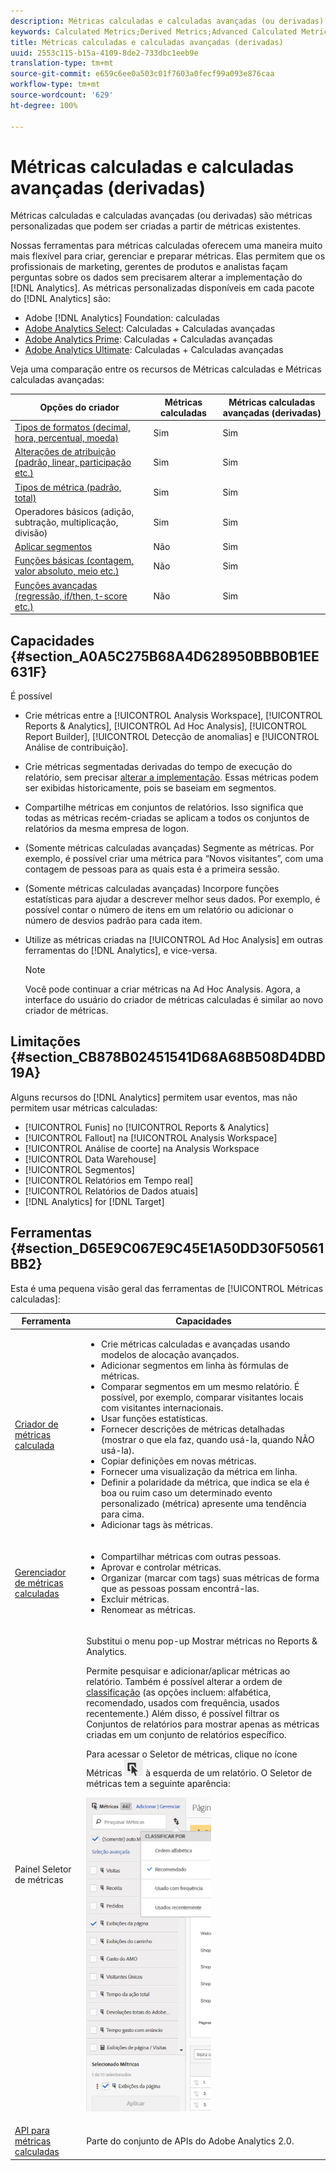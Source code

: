 ```yaml
---
description: Métricas calculadas e calculadas avançadas (ou derivadas) são métricas personalizadas que podem ser criadas a partir de métricas existentes.
keywords: Calculated Metrics;Derived Metrics;Advanced Calculated Metrics
title: Métricas calculadas e calculadas avançadas (derivadas)
uuid: 2553c115-b15a-4109-8de2-733dbc1eeb9e
translation-type: tm+mt
source-git-commit: e659c6ee0a503c01f7603a0fecf99a093e876caa
workflow-type: tm+mt
source-wordcount: '629'
ht-degree: 100%

---
```



# Métricas calculadas e calculadas avançadas (derivadas)

Métricas calculadas e calculadas avançadas (ou derivadas) são métricas personalizadas que podem ser criadas a partir de métricas existentes.

Nossas ferramentas para métricas calculadas oferecem uma maneira muito mais flexível para criar, gerenciar e preparar métricas. Elas permitem que os profissionais de marketing, gerentes de produtos e analistas façam perguntas sobre os dados sem precisarem alterar a implementação do [!DNL Analytics]. As métricas personalizadas disponíveis em cada pacote do [!DNL Analytics] são:

* Adobe [!DNL Analytics] Foundation: calculadas
* [Adobe Analytics Select](https://www.adobe.com/br/data-analytics-cloud/analytics/select.html): Calculadas + Calculadas avançadas
* [Adobe Analytics Prime](https://www.adobe.com/br/data-analytics-cloud/analytics/prime.html): Calculadas + Calculadas avançadas
* [Adobe Analytics Ultimate](https://www.adobe.com/br/data-analytics-cloud/analytics/ultimate.html): Calculadas + Calculadas avançadas

Veja uma comparação entre os recursos de Métricas calculadas e Métricas calculadas avançadas:

| Opções do criador | Métricas calculadas | Métricas calculadas avançadas (derivadas) |
|---|---|---|
| [Tipos de formatos (decimal, hora, percentual, moeda)](/help/components/c-calcmetrics/c-workflow/cm-workflow/c-build-metrics/cm-build-metrics.md) | Sim | Sim |
| [Alterações de atribuição (padrão, linear, participação etc.)](/help/components/c-calcmetrics/c-workflow/cm-workflow/c-build-metrics/m-metric-type-alloc.md) | Sim | Sim |
| [Tipos de métrica (padrão, total)](/help/components/c-calcmetrics/c-workflow/cm-workflow/c-build-metrics/m-metric-type-alloc.md) | Sim | Sim |
| Operadores básicos (adição, subtração, multiplicação, divisão) | Sim | Sim |
| [Aplicar segmentos](/help/components/c-calcmetrics/c-workflow/cm-workflow/c-build-metrics/metrics-with-segments.md) | Não | Sim |
| [Funções básicas (contagem, valor absoluto, meio etc.)](/help/components/c-calcmetrics/cm-reference/cm-functions.md) | Não | Sim |
| [Funções avançadas (regressão, if/then, t-score etc.)](/help/components/c-calcmetrics/cm-reference/cm-adv-functions.md) | Não | Sim |

## Capacidades {#section_A0A5C275B68A4D628950BBB0B1EE631F}

É possível

* Crie métricas entre a [!UICONTROL Analysis Workspace], [!UICONTROL Reports &amp; Analytics], [!UICONTROL Ad Hoc Analysis], [!UICONTROL Report Builder], [!UICONTROL Detecção de anomalias] e [!UICONTROL Análise de contribuição].
* Crie métricas segmentadas derivadas do tempo de execução do relatório, sem precisar [alterar a implementação](https://youtu.be/CuQTm9RaUpY). Essas métricas podem ser exibidas historicamente, pois se baseiam em segmentos.
* Compartilhe métricas em conjuntos de relatórios. Isso significa que todas as métricas recém-criadas se aplicam a todos os conjuntos de relatórios da mesma empresa de logon.
* (Somente métricas calculadas avançadas) Segmente as métricas. Por exemplo, é possível criar uma métrica para “Novos visitantes”, com uma contagem de pessoas para as quais esta é a primeira sessão.
* (Somente métricas calculadas avançadas) Incorpore funções estatísticas para ajudar a descrever melhor seus dados. Por exemplo, é possível contar o número de itens em um relatório ou adicionar o número de desvios padrão para cada item.
* Utilize as métricas criadas na [!UICONTROL Ad Hoc Analysis] em outras ferramentas do [!DNL Analytics], e vice-versa.

   >[!NOTE]
   >
   >Você pode continuar a criar métricas na Ad Hoc Analysis. Agora, a interface do usuário do criador de métricas calculadas é similar ao novo criador de métricas.

## Limitações {#section_CB878B02451541D68A68B508D4DBD19A}

Alguns recursos do [!DNL Analytics] permitem usar eventos, mas não permitem usar métricas calculadas:

* [!UICONTROL Funis] no [!UICONTROL Reports &amp; Analytics]
* [!UICONTROL Fallout] na [!UICONTROL Analysis Workspace]
* [!UICONTROL Análise de coorte] na Analysis Workspace
* [!UICONTROL Data Warehouse]
* [!UICONTROL Segmentos]
* [!UICONTROL Relatórios em Tempo real]
* [!UICONTROL Relatórios de Dados atuais]
* [!DNL Analytics] for [!DNL Target]

## Ferramentas {#section_D65E9C067E9C45E1A50DD30F50561BB2}

Esta é uma pequena visão geral das ferramentas de [!UICONTROL Métricas calculadas]:

<table id="table_520AFE97DB514958ABE23FD3C9CE0ABD"> 
 <thead> 
  <tr> 
   <th colname="col1" class="entry"> Ferramenta </th> 
   <th colname="col2" class="entry"> Capacidades </th> 
  </tr>
 </thead>
 <tbody> 
  <tr> 
   <td colname="col1"><a href="/help/components/c-calcmetrics/c-workflow/cm-workflow/c-build-metrics/cm-build-metrics.md"  > Criador de métricas calculada</a> </td> 
   <td colname="col2"> 
    <ul id="ul_E6F02AB9DF204C2F9A0AC92A31594B3E"> 
     <li id="li_A4A6E716374243A190C539A3F4A41C0C">Crie métricas calculadas e avançadas usando modelos de alocação avançados. </li> 
     <li id="li_C8C97BA4E227463E98077ABA5818FFC6">Adicionar segmentos em linha às fórmulas de métricas. </li> 
     <li id="li_8503D9E06A3C46569B5CDB4B90F72446">Comparar segmentos em um mesmo relatório. É possível, por exemplo, comparar visitantes locais com visitantes internacionais. </li> 
     <li id="li_4B528FDE1F96400DBA0D3276408FF919">Usar funções estatísticas. </li> 
     <li id="li_C1162B1EA6784B8189A8A87E2B0DA79A">Fornecer descrições de métricas detalhadas (mostrar o que ela faz, quando usá-la, quando NÃO usá-la). </li> 
     <li id="li_DEA13F5E8BF94AF1B311C467FE6E2A74">Copiar definições em novas métricas. </li> 
     <li id="li_8C21F55015D44910904202D2BF74221C">Fornecer uma visualização da métrica em linha. </li> 
     <li id="li_3704F66C321C477F9D4F52E068C231BD">Definir a polaridade da métrica, que indica se ela é boa ou ruim caso um determinado evento personalizado (métrica) apresente uma tendência para cima. </li> 
     <li id="li_9D45319FA965476FB1C90DE8AA72BBD7">Adicionar tags às métricas. </li> 
    </ul> </td> 
  </tr> 
  <tr> 
   <td colname="col1"><a href="/help/components/c-calcmetrics/c-workflow/cm-workflow/cm-manager.md"  > Gerenciador de métricas calculadas</a> </td> 
   <td colname="col2"> 
    <ul id="ul_E4D20D5DD3904CC6A85785B5BD4C1B1E"> 
     <li id="li_E0B216BA1478406EB6212263DF71D85B">Compartilhar métricas com outras pessoas. </li> 
     <li id="li_96EB16FAF3454211AAEF78EA5B08927F">Aprovar e controlar métricas. </li> 
     <li id="li_3ADBD2428EAC4B0AA61222D87C3AF2B7">Organizar (marcar com tags) suas métricas de forma que as pessoas possam encontrá-las. </li> 
     <li id="li_726F3C3390744E49BA63606FE196880E">Excluir métricas. </li> 
     <li id="li_F306BA4FA8AF4A6E987BA62634659A2F">Renomear as métricas. </li> 
    </ul> </td> 
  </tr> 
  <tr> 
   <td colname="col1"> Painel Seletor de métricas </td> 
   <td colname="col2"> <p>Substitui o menu pop-up <span class="uicontrol">Mostrar métricas</span> no<span class="uicontrol"> Reports &amp; Analytics</span>. </p> <p>Permite pesquisar e adicionar/aplicar métricas ao relatório. Também é possível alterar a ordem de <a href="/help/components/c-calcmetrics/c-workflow/cm-workflow/cm-finding.md"  > classificação</a> (as opções incluem: alfabética, recomendado, usados com frequência, usados recentemente.) Além disso, é possível filtrar os Conjuntos de relatórios para mostrar apenas as métricas criadas em um conjunto de relatórios específico. </p> <p>Para acessar o Seletor de métricas, clique no ícone Métricas <img placement="inline"  src="assets/metrics_icon.png" width="30px" id="image_2C6F20B4E634486B95BACD4CA47EF991" /> à esquerda de um relatório. O Seletor de métricas tem a seguinte aparência: </p> <p><img src="assets/metrics_rail.png" width="200px" id="image_379523E9AFEC4CF08D20C42C740AA358" /> </p> </td> 
  </tr> 
  <tr> 
   <td colname="col1"><a href="https://www.adobe.io/apis/experiencecloud/analytics/docs.html#!AdobeDocs/analytics-2.0-apis/master/README.md"  > API para métricas calculadas</a> </td> 
   <td colname="col2"> <p>Parte do conjunto de APIs do Adobe Analytics 2.0. </p> </td> 
  </tr> 
 </tbody> 
</table>


